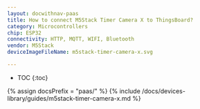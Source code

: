```yaml
---
layout: docwithnav-paas
title: How to connect M5Stack Timer Camera X to ThingsBoard?
category: Microcontrollers
chip: ESP32
connectivity: HTTP, MQTT, WIFI, Bluetooth
vendor: M5Stack
deviceImageFileName: m5stack-timer-camera-x.svg

---
```


* TOC
{:toc}

{% assign docsPrefix = "paas/" %}
{% include /docs/devices-library/guides/m5stack-timer-camera-x.md %}
